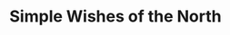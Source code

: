 ---
title: "Simple Wishes of the North"
url: /sudbury/simple-wishes-of-the-north/
shop: Bestattungen
---